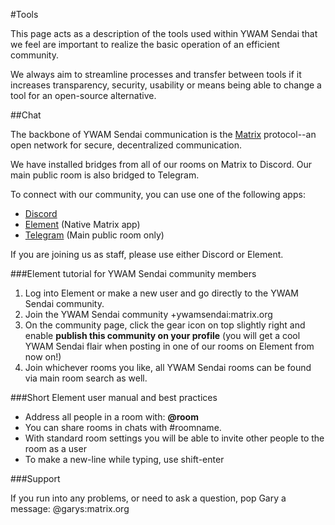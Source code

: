 #Tools

This page acts as a description of the tools used within YWAM Sendai that we feel are important to realize the basic operation of an efficient community.

We always aim to streamline processes and transfer between tools if it increases transparency, security, usability or means being able to change a tool for an open-source alternative.

##Chat

The backbone of YWAM Sendai communication is the [Matrix](https://matrix.org/) protocol--an open network for secure, decentralized communication.

We have installed bridges from all of our rooms on Matrix to Discord. Our main public room is also bridged to Telegram.

To connect with our community, you can use one of the following apps:

* [Discord](https://discord.gg/djmCF4DBaV)
* [Element](https://app.element.io/#/group/+ywamsendai:matrix.org) (Native Matrix app)
* [Telegram](https://t.me/joinchat/O4PX5BsUYLG64lCazgT8Ng) (Main public room only)

If you are joining us as staff, please use either Discord or Element.

###Element tutorial for YWAM Sendai community members

1. Log into Element or make a new user and go directly to the YWAM Sendai community.
1. Join the YWAM Sendai community +ywamsendai:matrix.org
1. On the community page, click the gear icon on top slightly right and enable **publish this community on your profile** (you will get a cool YWAM Sendai flair when posting in one of our rooms on Element from now on!)
1. Join whichever rooms you like, all YWAM Sendai rooms can be found via main room search as well.

###Short Element user manual and best practices

* Address all people in a room with: **@room**
* You can share rooms in chats with #roomname.
* With standard room settings you will be able to invite other people to the room as a user
* To make a new-line while typing, use shift-enter

###Support

If you run into any problems, or need to ask a question, pop Gary a message: @garys:matrix.org
